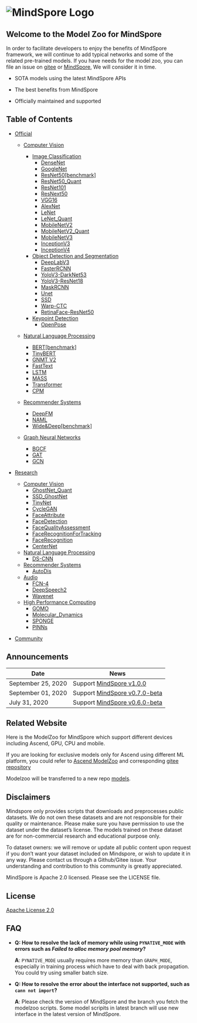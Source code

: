 # ![MindSpore Logo](https://www.mindspore.cn/static/img/logo_black.6a5c850d.png)

## Welcome to the Model Zoo for MindSpore

In order to facilitate developers to enjoy the benefits of MindSpore framework, we will continue to add typical networks and some of the related pre-trained models. If you have needs for the model zoo, you can file an issue on [gitee](https://gitee.com/mindspore/mindspore/issues) or [MindSpore](https://bbs.huaweicloud.com/forum/forum-1076-1.html), We will consider it in time.

- SOTA models using the latest MindSpore APIs

- The  best benefits from MindSpore

- Officially maintained and supported

## Table of Contents

- [Official](https://gitee.com/mindspore/mindspore/tree/master/model_zoo/official)
    - [Computer Vision](https://gitee.com/mindspore/mindspore/tree/master/model_zoo/official/cv)
        - [Image Classification](https://gitee.com/mindspore/mindspore/tree/master/model_zoo/official/cv)
            - [DenseNet](https://gitee.com/mindspore/mindspore/tree/master/model_zoo/official/cv/densenet/README.md)
            - [GoogleNet](https://gitee.com/mindspore/mindspore/tree/master/model_zoo/official/cv/googlenet/README.md)
            - [ResNet50[benchmark]](https://gitee.com/mindspore/mindspore/tree/master/model_zoo/official/cv/resnet/README.md)
            - [ResNet50_Quant](https://gitee.com/mindspore/mindspore/blob/master/model_zoo/official/cv/resnet50_quant/README.md)
            - [ResNet101](https://gitee.com/mindspore/mindspore/tree/master/model_zoo/official/cv/resnet/README.md)
            - [ResNext50](https://gitee.com/mindspore/mindspore/tree/master/model_zoo/official/cv/resnext/README.md)
            - [VGG16](https://gitee.com/mindspore/mindspore/tree/master/model_zoo/official/cv/vgg16/README.md)
            - [AlexNet](https://gitee.com/mindspore/mindspore/tree/master/model_zoo/official/cv/alexnet/README.md)
            - [LeNet](https://gitee.com/mindspore/mindspore/tree/master/model_zoo/official/cv/lenet/README.md)
            - [LeNet_Quant](https://gitee.com/mindspore/mindspore/tree/master/model_zoo/official/cv/lenet_quant/Readme.md)
            - [MobileNetV2](https://gitee.com/mindspore/mindspore/tree/master/model_zoo/official/cv/mobilenetv2/README.md)
            - [MobileNetV2_Quant](https://gitee.com/mindspore/mindspore/tree/master/model_zoo/official/cv/mobilenetv2_quant/Readme.md)
            - [MobileNetV3](https://gitee.com/mindspore/mindspore/tree/master/model_zoo/official/cv/mobilenetv3/Readme.md)
            - [InceptionV3](https://gitee.com/mindspore/mindspore/tree/master/model_zoo/official/cv/inceptionv3/README.md)
            - [InceptionV4](https://gitee.com/mindspore/mindspore/tree/master/model_zoo/official/cv/inceptionv4/README.md)
        - [Object Detection and Segmentation](https://gitee.com/mindspore/mindspore/tree/master/model_zoo/official/cv)
            - [DeepLabV3](https://gitee.com/mindspore/mindspore/tree/master/model_zoo/official/cv/deeplabv3/README.md)
            - [FasterRCNN](https://gitee.com/mindspore/mindspore/tree/master/model_zoo/official/cv/faster_rcnn/README.md)
            - [YoloV3-DarkNet53](https://gitee.com/mindspore/mindspore/tree/master/model_zoo/official/cv/yolov3_darknet53/README.md)
            - [YoloV3-ResNet18](https://gitee.com/mindspore/mindspore/tree/master/model_zoo/official/cv/yolov3_resnet18/README.md)
            - [MaskRCNN](https://gitee.com/mindspore/mindspore/tree/master/model_zoo/official/cv/maskrcnn/README.md)
            - [Unet](https://gitee.com/mindspore/mindspore/tree/master/model_zoo/official/cv/unet/README.md)
            - [SSD](https://gitee.com/mindspore/mindspore/tree/master/model_zoo/official/cv/ssd/README.md)
            - [Warp-CTC](https://gitee.com/mindspore/mindspore/tree/master/model_zoo/official/cv/warpctc/README.md)
            - [RetinaFace-ResNet50](https://gitee.com/mindspore/mindspore/tree/master/model_zoo/official/cv/retinaface_resnet50/README.md)
        - [Keypoint Detection](https://gitee.com/mindspore/mindspore/tree/master/model_zoo/official/cv)
            - [OpenPose](https://gitee.com/mindspore/mindspore/tree/master/model_zoo/official/cv/openpose/README.md)

    - [Natural Language Processing](https://gitee.com/mindspore/mindspore/tree/master/model_zoo/official/nlp)
        - [BERT[benchmark]](https://gitee.com/mindspore/mindspore/tree/master/model_zoo/official/nlp/bert/README.md)
        - [TinyBERT](https://gitee.com/mindspore/mindspore/tree/master/model_zoo/official/nlp/tinybert/README.md)
        - [GNMT V2](https://gitee.com/mindspore/mindspore/tree/master/model_zoo/official/nlp/gnmt_v2/README.md)
        - [FastText](https://gitee.com/mindspore/mindspore/tree/master/model_zoo/official/nlp/fasttext/README.md)
        - [LSTM](https://gitee.com/mindspore/mindspore/tree/master/model_zoo/official/nlp/lstm/README.md)
        - [MASS](https://gitee.com/mindspore/mindspore/tree/master/model_zoo/official/nlp/mass/README.md)
        - [Transformer](https://gitee.com/mindspore/mindspore/tree/master/model_zoo/official/nlp/transformer/README.md)
        - [CPM](https://gitee.com/mindspore/mindspore/tree/master/model_zoo/official/nlp/cpm/README.md)
    - [Recommender Systems](https://gitee.com/mindspore/mindspore/tree/master/model_zoo/official/recommend)
        - [DeepFM](https://gitee.com/mindspore/mindspore/tree/master/model_zoo/official/recommend/deepfm/README.md)
        - [NAML](https://gitee.com/mindspore/mindspore/tree/master/model_zoo/official/recommend/naml/README.md)
        - [Wide&Deep[benchmark]](https://gitee.com/mindspore/mindspore/tree/master/model_zoo/official/recommend/wide_and_deep/README.md)
    - [Graph Neural Networks](https://gitee.com/mindspore/mindspore/tree/master/model_zoo/official/gnn)
        - [BGCF](https://gitee.com/mindspore/mindspore/tree/master/model_zoo/official/gnn/bgcf/README.md)
        - [GAT](https://gitee.com/mindspore/mindspore/tree/master/model_zoo/official/gnn/gat/README.md)
        - [GCN](https://gitee.com/mindspore/mindspore/tree/master/model_zoo/official/gnn/gcn//README.md)

- [Research](https://gitee.com/mindspore/mindspore/tree/master/model_zoo/research)
    - [Computer Vision](https://gitee.com/mindspore/mindspore/tree/master/model_zoo/research/cv)
        - [GhostNet_Quant](https://gitee.com/mindspore/mindspore/tree/master/model_zoo/research/cv/ghostnet_quant/Readme.md)
        - [SSD_GhostNet](https://gitee.com/mindspore/mindspore/tree/master/model_zoo/research/cv/ssd_ghostnet/README.md)
        - [TinyNet](https://gitee.com/mindspore/mindspore/tree/master/model_zoo/research/cv/tinynet/README.md)
        - [CycleGAN](https://gitee.com/mindspore/mindspore/blob/master/model_zoo/research/cv/CycleGAN/README.md)
        - [FaceAttribute](https://gitee.com/mindspore/mindspore/tree/master/model_zoo/research/cv/FaceAttribute/README.md)
        - [FaceDetection](https://gitee.com/mindspore/mindspore/tree/master/model_zoo/research/cv/FaceDetection/README.md)
        - [FaceQualityAssessment](https://gitee.com/mindspore/mindspore/tree/master/model_zoo/research/cv/FaceQualityAssessment/README.md)
        - [FaceRecognitionForTracking](https://gitee.com/mindspore/mindspore/tree/master/model_zoo/research/cv/FaceRecognitionForTracking/README.md)
        - [FaceRecognition](https://gitee.com/mindspore/mindspore/tree/master/model_zoo/research/cv/FaceRecognition/README.md)
        - [CenterNet](https://gitee.com/mindspore/mindspore/tree/master/model_zoo/research/cv/centernet/README.md)
    - [Natural Language Processing](https://gitee.com/mindspore/mindspore/tree/master/model_zoo/research/nlp)
        - [DS-CNN](https://gitee.com/mindspore/mindspore/tree/master/model_zoo/research/nlp/dscnn/README.md)
    - [Recommender Systems](https://gitee.com/mindspore/mindspore/tree/master/model_zoo/research/recommend)
        - [AutoDis](https://gitee.com/mindspore/mindspore/tree/master/model_zoo/research/recommend/autodis/README.md)
    - [Audio](https://gitee.com/mindspore/mindspore/tree/master/model_zoo/research/audio)
        - [FCN-4](https://gitee.com/mindspore/mindspore/tree/master/model_zoo/research/audio/fcn-4/README.md)
        - [DeepSpeech2](https://gitee.com/mindspore/mindspore/tree/master/model_zoo/research/audio/deepspeech2/README.md)
        - [Wavenet](https://gitee.com/mindspore/mindspore/tree/master/model_zoo/research/audio/wavenet/README.md)
    - [High Performance Computing](https://gitee.com/mindspore/mindspore/tree/master/model_zoo/research/hpc)
        - [GOMO](https://gitee.com/mindspore/mindspore/tree/master/model_zoo/research/hpc/ocean_model/README.md)
        - [Molecular_Dynamics](https://gitee.com/mindspore/mindspore/tree/master/model_zoo/research/hpc/molecular_dynamics/README.md)
        - [SPONGE](https://gitee.com/mindspore/mindspore/tree/master/model_zoo/research/hpc/sponge/README.md)
        - [PINNs](https://gitee.com/mindspore/mindspore/blob/master/model_zoo/research/hpc/pinns/README.md)
- [Community](https://gitee.com/mindspore/mindspore/tree/master/model_zoo/community)

## Announcements

| Date         | News                                                         |
| ------------ | ------------------------------------------------------------ |
| September 25, 2020 | Support [MindSpore v1.0.0](https://www.mindspore.cn/news/newschildren/en?id=262) |
| September 01, 2020 | Support [MindSpore v0.7.0-beta](https://www.mindspore.cn/news/newschildren/en?id=246) |
| July 31, 2020 | Support [MindSpore v0.6.0-beta](https://www.mindspore.cn/news/newschildren/en?id=237) |

## Related Website

Here is the ModelZoo for MindSpore which support different devices including Ascend, GPU, CPU and mobile.

If you are looking for exclusive models only for Ascend using different ML platform, you could refer to [Ascend ModelZoo](https://hiascend.com/software/modelzoo) and corresponding [gitee repository](https://gitee.com/ascend/modelzoo)

Modelzoo will be transferred to a new repo [models](https://gitee.com/mindspore/models).

## Disclaimers

Mindspore only provides scripts that downloads and preprocesses public datasets. We do not own these datasets and are not responsible for their quality or maintenance. Please make sure you have permission to use the dataset under the dataset’s license. The models trained on these dataset are for non-commercial research and educational purpose only.

To dataset owners: we will remove or update all public content upon request if you don’t want your dataset included on Mindspore, or wish to update it in any way. Please contact us through a Github/Gitee issue. Your understanding and contribution to this community is greatly appreciated.

MindSpore is Apache 2.0 licensed. Please see the LICENSE file.

## License

[Apache License 2.0](https://gitee.com/mindspore/mindspore/blob/master/LICENSE)

## FAQ

- **Q: How to resolve the lack of memory while using `PYNATIVE_MODE` with errors such as *Failed to alloc memory pool memory*?**

  **A**: `PYNATIVE_MODE` usually requires more memory than `GRAPH_MODE`, especially in training process which have to deal with back propagation. You could try using smaller batch size.

- **Q: How to resolve the error about the interface not supported, such as `cann not import`?**

  **A**: Please check the version of MindSpore and the branch you fetch the modelzoo scripts. Some model scripits in latest branch will use new interface in the latest version of MindSpore.

